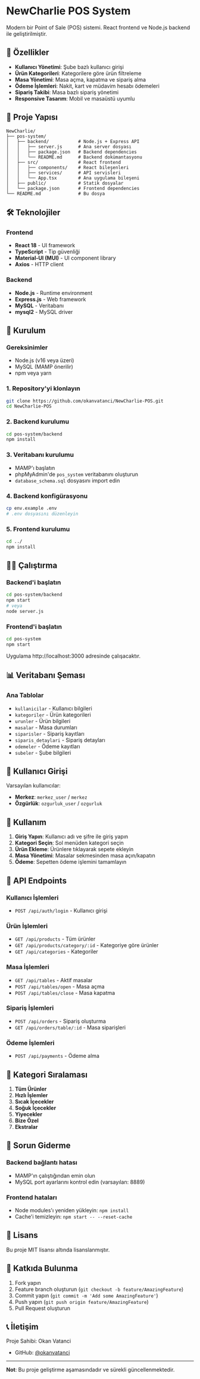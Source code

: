 # NewCharlie POS System

Modern bir Point of Sale (POS) sistemi. React frontend ve Node.js backend ile geliştirilmiştir.

## 🚀 Özellikler

- **Kullanıcı Yönetimi**: Şube bazlı kullanıcı girişi
- **Ürün Kategorileri**: Kategorilere göre ürün filtreleme
- **Masa Yönetimi**: Masa açma, kapatma ve sipariş alma
- **Ödeme İşlemleri**: Nakit, kart ve müdavim hesabı ödemeleri
- **Sipariş Takibi**: Masa bazlı sipariş yönetimi
- **Responsive Tasarım**: Mobil ve masaüstü uyumlu

## 📁 Proje Yapısı

```
NewCharlie/
├── pos-system/
│   ├── backend/           # Node.js + Express API
│   │   ├── server.js      # Ana server dosyası
│   │   ├── package.json   # Backend dependencies
│   │   └── README.md      # Backend dokümantasyonu
│   ├── src/               # React frontend
│   │   ├── components/    # React bileşenleri
│   │   ├── services/      # API servisleri
│   │   └── App.tsx        # Ana uygulama bileşeni
│   ├── public/            # Statik dosyalar
│   └── package.json       # Frontend dependencies
└── README.md              # Bu dosya
```

## 🛠️ Teknolojiler

### Frontend
- **React 18** - UI framework
- **TypeScript** - Tip güvenliği
- **Material-UI (MUI)** - UI component library
- **Axios** - HTTP client

### Backend
- **Node.js** - Runtime environment
- **Express.js** - Web framework
- **MySQL** - Veritabanı
- **mysql2** - MySQL driver

## 🚀 Kurulum

### Gereksinimler
- Node.js (v16 veya üzeri)
- MySQL (MAMP önerilir)
- npm veya yarn

### 1. Repository'yi klonlayın
```bash
git clone https://github.com/okanvatanci/NewCharlie-POS.git
cd NewCharlie-POS
```

### 2. Backend kurulumu
```bash
cd pos-system/backend
npm install
```

### 3. Veritabanı kurulumu
- MAMP'ı başlatın
- phpMyAdmin'de `pos_system` veritabanını oluşturun
- `database_schema.sql` dosyasını import edin

### 4. Backend konfigürasyonu
```bash
cp env.example .env
# .env dosyasını düzenleyin
```

### 5. Frontend kurulumu
```bash
cd ../
npm install
```

## 🏃‍♂️ Çalıştırma

### Backend'i başlatın
```bash
cd pos-system/backend
npm start
# veya
node server.js
```

### Frontend'i başlatın
```bash
cd pos-system
npm start
```

Uygulama http://localhost:3000 adresinde çalışacaktır.

## 📊 Veritabanı Şeması

### Ana Tablolar
- `kullanicilar` - Kullanıcı bilgileri
- `kategoriler` - Ürün kategorileri
- `urunler` - Ürün bilgileri
- `masalar` - Masa durumları
- `siparisler` - Sipariş kayıtları
- `siparis_detaylari` - Sipariş detayları
- `odemeler` - Ödeme kayıtları
- `subeler` - Şube bilgileri

## 🔐 Kullanıcı Girişi

Varsayılan kullanıcılar:
- **Merkez**: `merkez_user` / `merkez`
- **Özgürlük**: `ozgurluk_user` / `ozgurluk`

## 📱 Kullanım

1. **Giriş Yapın**: Kullanıcı adı ve şifre ile giriş yapın
2. **Kategori Seçin**: Sol menüden kategori seçin
3. **Ürün Ekleme**: Ürünlere tıklayarak sepete ekleyin
4. **Masa Yönetimi**: Masalar sekmesinden masa açın/kapatın
5. **Ödeme**: Sepetten ödeme işlemini tamamlayın

## 🔧 API Endpoints

### Kullanıcı İşlemleri
- `POST /api/auth/login` - Kullanıcı girişi

### Ürün İşlemleri
- `GET /api/products` - Tüm ürünler
- `GET /api/products/category/:id` - Kategoriye göre ürünler
- `GET /api/categories` - Kategoriler

### Masa İşlemleri
- `GET /api/tables` - Aktif masalar
- `POST /api/tables/open` - Masa açma
- `POST /api/tables/close` - Masa kapatma

### Sipariş İşlemleri
- `POST /api/orders` - Sipariş oluşturma
- `GET /api/orders/table/:id` - Masa siparişleri

### Ödeme İşlemleri
- `POST /api/payments` - Ödeme alma

## 🎨 Kategori Sıralaması

1. **Tüm Ürünler**
2. **Hızlı İşlemler**
3. **Sıcak İçecekler**
4. **Soğuk İçecekler**
5. **Yiyecekler**
6. **Bize Özel**
7. **Ekstralar**

## 🐛 Sorun Giderme

### Backend bağlantı hatası
- MAMP'ın çalıştığından emin olun
- MySQL port ayarlarını kontrol edin (varsayılan: 8889)

### Frontend hataları
- Node modules'ı yeniden yükleyin: `npm install`
- Cache'i temizleyin: `npm start -- --reset-cache`

## 📝 Lisans

Bu proje MIT lisansı altında lisanslanmıştır.

## 👥 Katkıda Bulunma

1. Fork yapın
2. Feature branch oluşturun (`git checkout -b feature/AmazingFeature`)
3. Commit yapın (`git commit -m 'Add some AmazingFeature'`)
4. Push yapın (`git push origin feature/AmazingFeature`)
5. Pull Request oluşturun

## 📞 İletişim

Proje Sahibi: Okan Vatanci
- GitHub: [@okanvatanci](https://github.com/okanvatanci)

---

**Not**: Bu proje geliştirme aşamasındadır ve sürekli güncellenmektedir.
